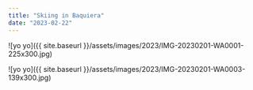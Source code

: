 ```yaml
---
title: "Skiing in Baquiera"
date: "2023-02-22"
---
```


![yo yo]({{ site.baseurl }}/assets/images/2023/IMG-20230201-WA0001-225x300.jpg)

![yo yo]({{ site.baseurl }}/assets/images/2023/IMG-20230201-WA0003-139x300.jpg)
